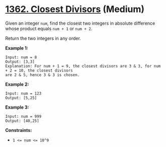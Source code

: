 # [1362. Closest Divisors][link] (Medium)

[link]: https://leetcode.com/problems/closest-divisors/

Given an integer `num`, find the closest two integers in absolute difference whose product equals
`num + 1` or `num + 2`.

Return the two integers in any order.

**Example 1:**

```
Input: num = 8
Output: [3,3]
Explanation: For num + 1 = 9, the closest divisors are 3 & 3, for num + 2 = 10, the closest divisors
are 2 & 5, hence 3 & 3 is chosen.
```

**Example 2:**

```
Input: num = 123
Output: [5,25]
```

**Example 3:**

```
Input: num = 999
Output: [40,25]
```

**Constraints:**

- `1 <= num <= 10^9`
